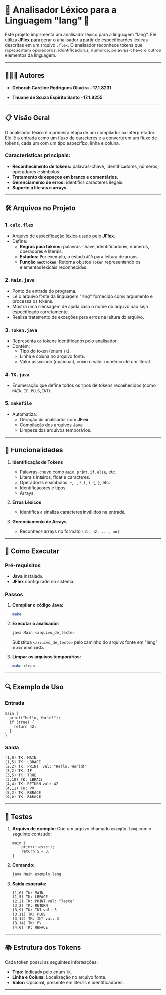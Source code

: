 # 🚀 Analisador Léxico para a Linguagem "lang" 🚀

Este projeto implementa um analisador léxico para a linguagem "lang". Ele utiliza **JFlex** para gerar o analisador a partir de especificações léxicas descritas em um arquivo `.flex`. O analisador reconhece tokens que representam operadores, identificadores, números, palavras-chave e outros elementos da linguagem.

---


## 👩🏽‍💻 **Autores**

- **Deborah Caroline Rodrigues Oliveira - 17.1.8231**    

- **Thuane de Souza Espírito Santo - 17.1.8255**  

---


## 📋 **Visão Geral**

O analisador léxico é a primeira etapa de um compilador ou interpretador. Ele lê a entrada como um fluxo de caracteres e a converte em um fluxo de tokens, cada um com um tipo específico, linha e coluna. 

### Características principais:
- **Reconhecimento de tokens:** palavras-chave, identificadores, números, operadores e símbolos.
- **Tratamento de espaços em branco e comentários.**
- **Gerenciamento de erros:** identifica caracteres ilegais.
- **Suporte a literais e arrays.**

---

## 🛠️ **Arquivos no Projeto**

### **1. `calc.flex`**
- Arquivo de especificação léxica usado pelo **JFlex**.
- Define:
  - **Regras para tokens:** palavras-chave, identificadores, números, operadores e literais.
  - **Estados:** Por exemplo, o estado `ARR` para leitura de arrays.
  - **Função `nextToken`:** Retorna objetos `Token` representando os elementos lexicais reconhecidos.

### **2. `Main.java`**
- Ponto de entrada do programa.
- Lê o arquivo fonte da linguagem "lang" fornecido como argumento e processa os tokens.
- Mostra uma mensagem de ajuda caso o nome do arquivo não seja especificado corretamente.
- Realiza tratamento de exceções para erros na leitura do arquivo.

### **3. `Token.java`**
- Representa os tokens identificados pelo analisador.
- Contém:
  - Tipo do token (enum `TK`).
  - Linha e coluna no arquivo fonte.
  - Valor associado (opcional), como o valor numérico de um literal.

### **4. `TK.java`**
- Enumeração que define todos os tipos de tokens reconhecidos (como `MAIN`, `IF`, `PLUS`, `INT`).

### **5. `makefile`**
- Automatiza:
  - Geração do analisador com **JFlex**.
  - Compilação dos arquivos Java.
  - Limpeza dos arquivos temporários.

---

## 🎯 **Funcionalidades**

1. **Identificação de Tokens**
   - Palavras-chave como `main`, `print`, `if`, `else`, etc.
   - Literais inteiros, float e caracteres.
   - Operadores e símbolos: `+`, `-`, `*`, `(`, `)`, `{`, `}`, etc.
   - Identificadores e tipos.
   - Arrays.

2. **Erros Léxicos**
   - Identifica e sinaliza caracteres inválidos na entrada.

3. **Gerenciamento de Arrays**
   - Reconhece arrays no formato `[n1, n2, ..., nn]`.

---

## 🚀 **Como Executar**

### Pré-requisitos
- **Java** instalado.
- **JFlex** configurado no sistema.

### Passos

1. **Compilar o código Java:**
   ```bash
   make 
   ```

3. **Executar o analisador:**
   ```bash
   java Main <arquivo_de_teste>
   ```

   Substitua `<arquivo_de_teste>` pelo caminho do arquivo fonte em "lang" a ser analisado.

4. **Limpar os arquivos temporários:**
   ```bash
   make clean
   ```

---

## 🔍 **Exemplo de Uso**

### Entrada
```lang
main {
  print("Hello, World!");
  if (true) {
    return 42;
  }
}
```

### Saída
```plaintext
(1,0) TK: MAIN
(1,5) TK: LBRACE
(2,2) TK: PRINT  val: "Hello, World!"
(3,2) TK: IF
(3,5) TK: TRUE
(3,10) TK: LBRACE
(4,4) TK: RETURN val: 42
(4,11) TK: PV
(5,2) TK: RBRACE
(6,0) TK: RBRACE
```

---

## 🧪 **Testes**

1. **Arquivo de exemplo:**
   Crie um arquivo chamado `exemplo.lang` com o seguinte conteúdo:
   ```lang
   main {
       print("Teste");
       return 5 + 3;
   }
   ```

2. **Comando:**
   ```bash
   java Main exemplo.lang
   ```

3. **Saída esperada:**
   ```
   (1,0) TK: MAIN
   (1,5) TK: LBRACE
   (2,2) TK: PRINT val: "Teste"
   (3,2) TK: RETURN
   (3,9) TK: INT val: 5
   (3,11) TK: PLUS
   (3,13) TK: INT val: 3
   (3,14) TK: PV
   (4,0) TK: RBRACE
   ```

---

## 📚 **Estrutura dos Tokens**

Cada token possui as seguintes informações:
- **Tipo:** Indicado pelo enum `TK`.
- **Linha e Coluna:** Localização no arquivo fonte.
- **Valor:** Opcional, presente em literais e identificadores.

---
